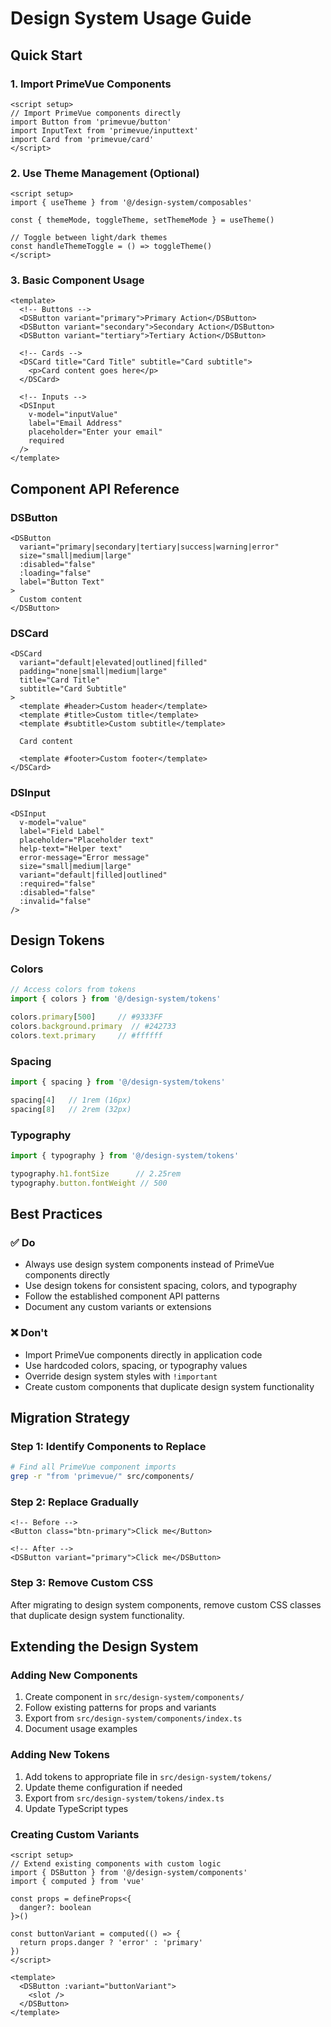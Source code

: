 # Design System Usage Guide

## Quick Start

### 1. Import PrimeVue Components
```vue
<script setup>
// Import PrimeVue components directly
import Button from 'primevue/button'
import InputText from 'primevue/inputtext'
import Card from 'primevue/card'
</script>
```

### 2. Use Theme Management (Optional)
```vue
<script setup>
import { useTheme } from '@/design-system/composables'

const { themeMode, toggleTheme, setThemeMode } = useTheme()

// Toggle between light/dark themes
const handleThemeToggle = () => toggleTheme()
</script>
```

### 3. Basic Component Usage
```vue
<template>
  <!-- Buttons -->
  <DSButton variant="primary">Primary Action</DSButton>
  <DSButton variant="secondary">Secondary Action</DSButton>
  <DSButton variant="tertiary">Tertiary Action</DSButton>
  
  <!-- Cards -->
  <DSCard title="Card Title" subtitle="Card subtitle">
    <p>Card content goes here</p>
  </DSCard>
  
  <!-- Inputs -->
  <DSInput
    v-model="inputValue"
    label="Email Address"
    placeholder="Enter your email"
    required
  />
</template>
```

## Component API Reference

### DSButton
```vue
<DSButton
  variant="primary|secondary|tertiary|success|warning|error"
  size="small|medium|large"
  :disabled="false"
  :loading="false"
  label="Button Text"
>
  Custom content
</DSButton>
```

### DSCard
```vue
<DSCard
  variant="default|elevated|outlined|filled"
  padding="none|small|medium|large"
  title="Card Title"
  subtitle="Card Subtitle"
>
  <template #header>Custom header</template>
  <template #title>Custom title</template>
  <template #subtitle>Custom subtitle</template>
  
  Card content
  
  <template #footer>Custom footer</template>
</DSCard>
```

### DSInput
```vue
<DSInput
  v-model="value"
  label="Field Label"
  placeholder="Placeholder text"
  help-text="Helper text"
  error-message="Error message"
  size="small|medium|large"
  variant="default|filled|outlined"
  :required="false"
  :disabled="false"
  :invalid="false"
/>
```

## Design Tokens

### Colors
```javascript
// Access colors from tokens
import { colors } from '@/design-system/tokens'

colors.primary[500]     // #9333FF
colors.background.primary  // #242733
colors.text.primary     // #ffffff
```

### Spacing
```javascript
import { spacing } from '@/design-system/tokens'

spacing[4]   // 1rem (16px)
spacing[8]   // 2rem (32px)
```

### Typography
```javascript
import { typography } from '@/design-system/tokens'

typography.h1.fontSize      // 2.25rem
typography.button.fontWeight // 500
```

## Best Practices

### ✅ Do
- Always use design system components instead of PrimeVue components directly
- Use design tokens for consistent spacing, colors, and typography
- Follow the established component API patterns
- Document any custom variants or extensions

### ❌ Don't
- Import PrimeVue components directly in application code
- Use hardcoded colors, spacing, or typography values
- Override design system styles with `!important`
- Create custom components that duplicate design system functionality

## Migration Strategy

### Step 1: Identify Components to Replace
```bash
# Find all PrimeVue component imports
grep -r "from 'primevue/" src/components/
```

### Step 2: Replace Gradually
```vue
<!-- Before -->
<Button class="btn-primary">Click me</Button>

<!-- After -->
<DSButton variant="primary">Click me</DSButton>
```

### Step 3: Remove Custom CSS
After migrating to design system components, remove custom CSS classes that duplicate design system functionality.

## Extending the Design System

### Adding New Components
1. Create component in `src/design-system/components/`
2. Follow existing patterns for props and variants
3. Export from `src/design-system/components/index.ts`
4. Document usage examples

### Adding New Tokens
1. Add tokens to appropriate file in `src/design-system/tokens/`
2. Update theme configuration if needed
3. Export from `src/design-system/tokens/index.ts`
4. Update TypeScript types

### Creating Custom Variants
```vue
<script setup>
// Extend existing components with custom logic
import { DSButton } from '@/design-system/components'
import { computed } from 'vue'

const props = defineProps<{
  danger?: boolean
}>()

const buttonVariant = computed(() => {
  return props.danger ? 'error' : 'primary'
})
</script>

<template>
  <DSButton :variant="buttonVariant">
    <slot />
  </DSButton>
</template>
```
